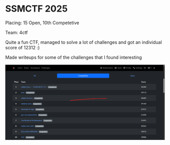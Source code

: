 # SSMCTF 2025
Placing: 15 Open, 10th Competetive

Team: 4ctf

Quite a fun CTF, managed to solve a lot of challenges and got an individual score of 12312 :)

Made writeups for some of the challenges that I found interesting

![scoreboard](/SSMCTF%202025/images/scoreboard.png)


